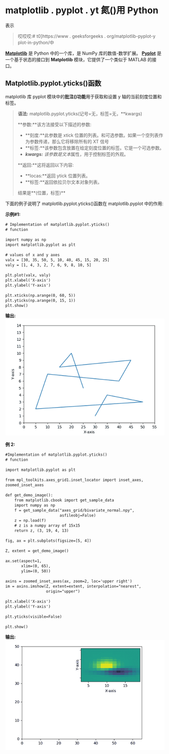 # matplotlib . pyplot . yt 氮()用 Python

表示

> 哎哎哎:# t0]https://www . geeksforgeeks . org/matplotlib-pyplot-y plot-in-python/中

**[Matplotlib](https://www.geeksforgeeks.org/python-introduction-matplotlib/)** 是 Python 中的一个库，是 NumPy 库的数值-数学扩展。 **[Pyplot](https://www.geeksforgeeks.org/pyplot-in-matplotlib/)** 是一个基于状态的接口到 **Matplotlib** 模块，它提供了一个类似于 MATLAB 的接口。

## Matplotlib.pyplot.yticks()函数

matplotlib 库 pyplot 模块中的**批注()功能**用于获取和设置 y 轴的当前刻度位置和标签。

> **语法:** matplotlib.pyplot.yticks(记号=无，标签=无，**kwargs)
> 
> **参数:**该方法接受以下描述的参数:
> 
> *   **刻度:**此参数是 xtick 位置的列表。和可选参数。如果一个空列表作为参数传递，那么它将移除所有的 XT 信号
> *   **标签:**该参数包含放置在给定刻度位置的标签。它是一个可选参数。
> *   ****kwargs:** 该参数是*文本*属性，用于控制标签的外观。
> 
> **返回:**这将返回以下内容:
> 
> *   **locas:**返回 ytick 位置列表。
> *   **标签:**返回依拉贝尔文本对象列表。
> 
> 结果是**(位置，标签)**

下面的例子说明了 matplotlib.pyplot.yticks()函数在 matplotlib.pyplot 中的作用:

**示例#1:**

```
# Implementation of matplotlib.pyplot.yticks()
# function

import numpy as np
import matplotlib.pyplot as plt

# values of x and y axes 
valx = [30, 35, 50, 5, 10, 40, 45, 15, 20, 25] 
valy = [1, 4, 3, 2, 7, 6, 9, 8, 10, 5] 

plt.plot(valx, valy) 
plt.xlabel('X-axis') 
plt.ylabel('Y-axis') 

plt.xticks(np.arange(0, 60, 5)) 
plt.yticks(np.arange(0, 15, 1)) 
plt.show() 
```

**输出:**
![](img/0dfef42f3ee542ea7fc9d5c1e600ff0b.png)

**例 2:**

```
#Implementation of matplotlib.pyplot.yticks() 
# function

import matplotlib.pyplot as plt

from mpl_toolkits.axes_grid1.inset_locator import inset_axes, zoomed_inset_axes

def get_demo_image():
    from matplotlib.cbook import get_sample_data
    import numpy as np
    f = get_sample_data("axes_grid/bivariate_normal.npy",
                        asfileobj=False)
    z = np.load(f)
    # z is a numpy array of 15x15
    return z, (3, 19, 4, 13)

fig, ax = plt.subplots(figsize=[5, 4])

Z, extent = get_demo_image()

ax.set(aspect=1,
       xlim=(0, 65),
       ylim=(0, 50))

axins = zoomed_inset_axes(ax, zoom=2, loc='upper right')
im = axins.imshow(Z, extent=extent, interpolation="nearest",
                  origin="upper")

plt.xlabel('X-axis') 
plt.ylabel('Y-axis')

plt.yticks(visible=False)

plt.show() 
```

**输出:**
![](img/3b694acd600d57e18f7bfcf3e35e6e57.png)